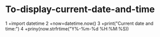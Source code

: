 # To-display-current-date-and-time
1 +import datetime
2 +now=datetime.now()
3 +print("Current date and time:")
4 +priny(now.strfrtime("Y%-%m-%d %H:%M:%S))
